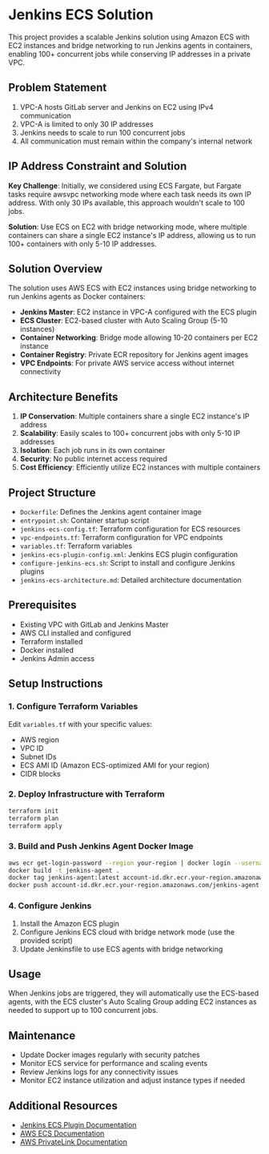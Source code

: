 # Jenkins ECS Solution

This project provides a scalable Jenkins solution using Amazon ECS with EC2 instances and bridge networking to run Jenkins agents in containers, enabling 100+ concurrent jobs while conserving IP addresses in a private VPC.

## Problem Statement

1. VPC-A hosts GitLab server and Jenkins on EC2 using IPv4 communication
2. VPC-A is limited to only 30 IP addresses
3. Jenkins needs to scale to run 100 concurrent jobs
4. All communication must remain within the company's internal network

## IP Address Constraint and Solution

**Key Challenge**: Initially, we considered using ECS Fargate, but Fargate tasks require awsvpc networking mode where each task needs its own IP address. With only 30 IPs available, this approach wouldn't scale to 100 jobs.

**Solution**: Use ECS on EC2 with bridge networking mode, where multiple containers can share a single EC2 instance's IP address, allowing us to run 100+ containers with only 5-10 IP addresses.

## Solution Overview

The solution uses AWS ECS with EC2 instances using bridge networking to run Jenkins agents as Docker containers:

- **Jenkins Master**: EC2 instance in VPC-A configured with the ECS plugin
- **ECS Cluster**: EC2-based cluster with Auto Scaling Group (5-10 instances)
- **Container Networking**: Bridge mode allowing 10-20 containers per EC2 instance
- **Container Registry**: Private ECR repository for Jenkins agent images
- **VPC Endpoints**: For private AWS service access without internet connectivity

## Architecture Benefits

1. **IP Conservation**: Multiple containers share a single EC2 instance's IP address
2. **Scalability**: Easily scales to 100+ concurrent jobs with only 5-10 IP addresses
3. **Isolation**: Each job runs in its own container
4. **Security**: No public internet access required
5. **Cost Efficiency**: Efficiently utilize EC2 instances with multiple containers

## Project Structure

- `Dockerfile`: Defines the Jenkins agent container image
- `entrypoint.sh`: Container startup script
- `jenkins-ecs-config.tf`: Terraform configuration for ECS resources
- `vpc-endpoints.tf`: Terraform configuration for VPC endpoints
- `variables.tf`: Terraform variables
- `jenkins-ecs-plugin-config.xml`: Jenkins ECS plugin configuration
- `configure-jenkins-ecs.sh`: Script to install and configure Jenkins plugins
- `jenkins-ecs-architecture.md`: Detailed architecture documentation

## Prerequisites

- Existing VPC with GitLab and Jenkins Master
- AWS CLI installed and configured
- Terraform installed
- Docker installed
- Jenkins Admin access

## Setup Instructions

### 1. Configure Terraform Variables

Edit `variables.tf` with your specific values:

- AWS region
- VPC ID
- Subnet IDs
- ECS AMI ID (Amazon ECS-optimized AMI for your region)
- CIDR blocks

### 2. Deploy Infrastructure with Terraform

```bash
terraform init
terraform plan
terraform apply
```

### 3. Build and Push Jenkins Agent Docker Image

```bash
aws ecr get-login-password --region your-region | docker login --username AWS --password-stdin account-id.dkr.ecr.your-region.amazonaws.com
docker build -t jenkins-agent .
docker tag jenkins-agent:latest account-id.dkr.ecr.your-region.amazonaws.com/jenkins-agent:latest
docker push account-id.dkr.ecr.your-region.amazonaws.com/jenkins-agent:latest
```

### 4. Configure Jenkins

1. Install the Amazon ECS plugin
2. Configure Jenkins ECS cloud with bridge network mode (use the provided script)
3. Update Jenkinsfile to use ECS agents with bridge networking

## Usage

When Jenkins jobs are triggered, they will automatically use the ECS-based agents, with the ECS cluster's Auto Scaling Group adding EC2 instances as needed to support up to 100 concurrent jobs.

## Maintenance

- Update Docker images regularly with security patches
- Monitor ECS service for performance and scaling events
- Review Jenkins logs for any connectivity issues
- Monitor EC2 instance utilization and adjust instance types if needed

## Additional Resources

- [Jenkins ECS Plugin Documentation](https://plugins.jenkins.io/amazon-ecs/)
- [AWS ECS Documentation](https://docs.aws.amazon.com/AmazonECS/latest/developerguide/ECS_instances.html)
- [AWS PrivateLink Documentation](https://docs.aws.amazon.com/AmazonECS/latest/developerguide/vpc-endpoints.html)
